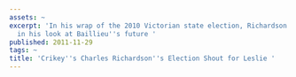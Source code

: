 ```yaml
---
assets: ~
excerpt: 'In his wrap of the 2010 Victorian state election, Richardson cites Leslie
  in his look at Baillieu''s future '
published: 2011-11-29
tags: ~
title: 'Crikey''s Charles Richardson''s Election Shout for Leslie '
---
```


